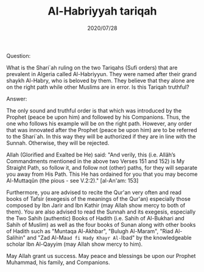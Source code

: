 ﻿---
layout: post
title: "Al-Habriyyah tariqah"
publisher: "alsalafiyyah@icloud.com"
source: "Fatawa Al-Lajnah Ad-Da'imah no. 3545"
category: ["sufism", habriyyah]
hijri: Dhul-Hijjah 7, 1441 AH
date: 2020/07/28
shaykhs: 
 - Shaykh Abdul-Aziz ibn Baz
 - Shaykh Abdullah ibn Ghudayyan
 - Shaykh Abdullah ibn Qa'ud
 - Shaykh Abdul-Razzaq al-Afify
---

Question: 

What is the Shari`ah ruling on the two Tariqahs (Sufi orders) that are prevalent in Algeria called Al-Habriyyun. They were named after their grand shaykh Al-Habry, who is beloved by them. They believe that they alone are on the right path while other Muslims are in error. Is this Tariqah truthful?

Answer:

The only sound and truthful order is that which was introduced by the Prophet (peace be upon him) and followed by his Companions. Thus, the one who follows his example will be on the right path. However, any order that was innovated after the Prophet (peace be upon him) are to be referred to the Shari`ah. In this way they will be authorized if they are in line with the Sunnah. Otherwise, they will be rejected.

Allah (Glorified and Exalted be He) said: "And verily, this (i.e. Allâh’s Commandments mentioned in the above two Verses 151 and 152) is My Straight Path, so follow it, and follow not (other) paths, for they will separate you away from His Path. This He has ordained for you that you may become Al-Muttaqûn (the pious - see V.2:2)." [al-An'am: 153]

Furthermore, you are advised to recite the Qur'an very often and read books of Tafsir (exegesis of the meanings of the Qur'an) especially those composed by Ibn Jarir and Ibn Kathir (may Allah show mercy to both of them). You are also advised to read the Sunnah and its exegesis, especially the Two Sahih (authentic) Books of Hadith (i.e. Sahih of Al-Bukhari and Sahih of Muslim) as well as the four books of Sunan along with other books of Hadith such as "Muntaqa Al-Akhbar", "Bulugh Al-Maram", "Riad Al-Salihin" and "Zad Al-Ma`ad fi Hady Khayr Al-`Ibad" by the knowledgeable scholar Ibn Al-Qayyim (may Allah show mercy to him).

May Allah grant us success. May peace and blessings be upon our Prophet Muhammad, his family, and Companions.
